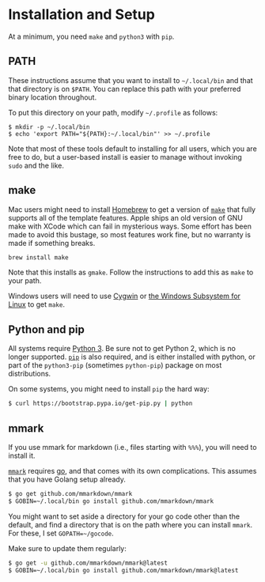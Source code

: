 # Installation and Setup

At a minimum, you need `make` and `python3` with `pip`.


## PATH

These instructions assume that you want to install to `~/.local/bin` and that
that directory is on `$PATH`.  You can replace this path with your preferred
binary location throughout.

To put this directory on your path, modify `~/.profile` as follows:

```
$ mkdir -p ~/.local/bin
$ echo 'export PATH="${PATH}:~/.local/bin"' >> ~/.profile
```

Note that most of these tools default to installing for all users, which you are
free to do, but a user-based install is easier to manage without invoking
`sudo` and the like.


## make

Mac users might need to install [Homebrew](https://brew.sh) to get a version of
[`make`](https://www.gnu.org/software/make/) that fully supports all of the template
features.  Apple ships an old version of GNU make with XCode which can fail in
mysterious ways.  Some effort has been made to avoid this bustage, so most
features work fine, but no warranty is made if something breaks.

```sh
brew install make
```

Note that this installs as `gmake`.  Follow the instructions to add this as
`make` to your path.

Windows users will need to use [Cygwin](http://cygwin.org/) or [the Windows
Subsystem for Linux](https://docs.microsoft.com/en-us/windows/wsl/install-win10)
to get `make`.


## Python and pip

All systems require [Python 3](https://www.python.org/). Be sure not to get Python 2, which is no
longer supported. [`pip`](https://pip.pypa.io/en/stable/installing/) is also required, and is
either installed with python, or part of the `python3-pip` (sometimes `python-pip`) package on most
distributions.

On some systems, you might need to install `pip` the hard way:

```sh
$ curl https://bootstrap.pypa.io/get-pip.py | python
```


## mmark

If you use mmark for markdown (i.e., files starting with `%%%`), you will need to install it.

[`mmark`](https://github.com/mmarkdown/mmark) requires
[go](https://golang.org/), and that comes with its own complications.  This
assumes that you have Golang setup already.

```sh
$ go get github.com/mmarkdown/mmark
$ GOBIN=~/.local/bin go install github.com/mmarkdown/mmark
```

You might want to set aside a directory for your go code other than the default,
and find a directory that is on the path where you can install `mmark`.  For
these, I set `GOPATH=~/gocode`.

Make sure to update them regularly:

```sh
$ go get -u github.com/mmarkdown/mmark@latest
$ GOBIN=~/.local/bin go install github.com/mmarkdown/mmark@latest
```
